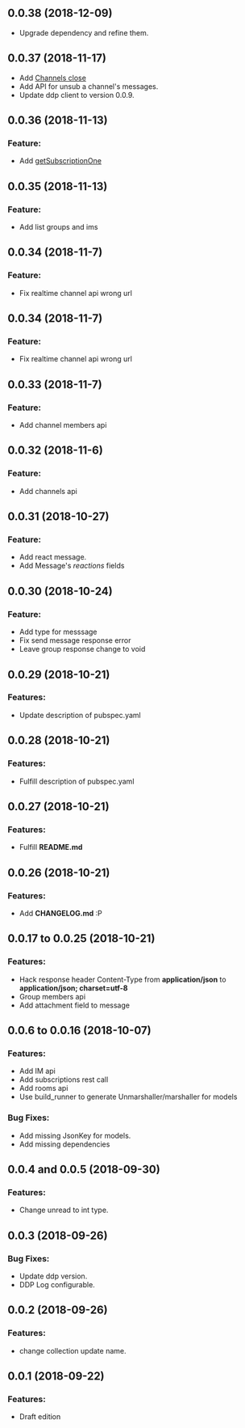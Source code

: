 ## 0.0.38 (2018-12-09)

* Upgrade dependency and refine them.


## 0.0.37 (2018-11-17)

* Add [Channels close](https://rocket.chat/docs/developer-guides/rest-api/channels/close/)
* Add API for unsub a channel's messages.
* Update ddp client to version 0.0.9.


## 0.0.36 (2018-11-13)

### Feature:

* Add [getSubscriptionOne](https://rocket.chat/docs/developer-guides/rest-api/subscriptions/getone/)


## 0.0.35 (2018-11-13)

### Feature:

* Add list groups and ims


## 0.0.34 (2018-11-7)

### Feature:

* Fix realtime channel api wrong url


## 0.0.34 (2018-11-7)

### Feature:

* Fix realtime channel api wrong url


## 0.0.33 (2018-11-7)

### Feature:

* Add channel members api


## 0.0.32 (2018-11-6)

### Feature:

* Add channels api


## 0.0.31 (2018-10-27)

### Feature:

* Add react message.
* Add Message's *reactions* fields


## 0.0.30 (2018-10-24)

### Feature:

* Add type for messsage
* Fix send message response error
* Leave group response change to void


## 0.0.29 (2018-10-21)

### Features:

* Update description of pubspec.yaml


## 0.0.28 (2018-10-21)

### Features:

* Fulfill description of pubspec.yaml


## 0.0.27 (2018-10-21)

### Features:

* Fulfill **README.md**

## 0.0.26 (2018-10-21)

### Features:

* Add **CHANGELOG.md** :P

## 0.0.17 to 0.0.25 (2018-10-21)

### Features:

* Hack response header Content-Type from **application/json** to **application/json; charset=utf-8**
* Group members api
* Add attachment field to message


## 0.0.6 to 0.0.16 (2018-10-07)

### Features:

* Add IM api
* Add subscriptions rest call
* Add rooms api
* Use build_runner to generate Unmarshaller/marshaller for models

### Bug Fixes:

* Add missing JsonKey for models.
* Add missing dependencies


## 0.0.4 and 0.0.5 (2018-09-30)

### Features:

* Change unread to int type.


## 0.0.3 (2018-09-26)


### Bug Fixes:

* Update ddp version.
* DDP Log configurable.

## 0.0.2 (2018-09-26)


### Features:

* change collection update name. 

## 0.0.1 (2018-09-22)


### Features:

* Draft edition

